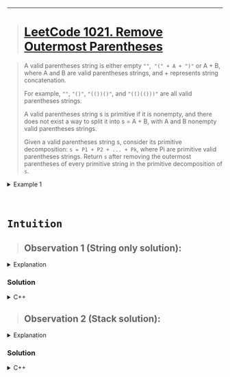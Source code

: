 
---
> # [**LeetCode 1021. Remove Outermost Parentheses**](https://leetcode.com/problems/remove-outermost-parentheses/)

> A valid parentheses string is either empty ```""```,``` "(" + A + ")"``` or A + B, where A and B are valid parentheses strings, and + represents string concatenation.
> 
> For example, ```""```, ```"()"```, ```"(())()"```, and ```"(()(()))"``` are all valid parentheses strings.
>
> A valid parentheses string s is primitive if it is nonempty, and there does not exist a way to split it into s = A + B, with A and B nonempty valid parentheses strings.
>
> Given a valid parentheses string s, consider its primitive decomposition: ```s = P1 + P2 + ... + Pk```, where Pi are primitive valid parentheses strings.
Return ```s``` after removing the outermost parentheses of every primitive string in the primitive decomposition of ```s```.

<details>
<summary>Example 1</summary>

```cpp
Input: s = "(()())(())"
Output: "()()()"
Explanation: 
The input string is "(()())(())", with primitive decomposition "(()())" + "(())".
After removing outer parentheses of each part, this is "()()" + "()" = "()()()".
```

</details>

&nbsp;

# **`Intuition`**

> ## Observation 1 (String only solution):

<details>
<summary>Explanation</summary>

1. Keep in mind that, the given parentheses string is already a valid parentheses string.
2. The only thing we have to do is keeping track or maintain a calculation of open and closing bracket and not include them in the result string.

</details>


### Solution

<details>
<summary>C++</summary>

```cpp
// Time Complexity:
// Space Complexity: 
class Solution
{
public:
    string removeOuterParentheses(string s)
    {
        int cnt = 0;
        string result = "";

        for (auto i : s)
        {
            if (i == '(')
            {
                if (cnt > 0)
                    result += i;
                ++cnt;
            }
            else
            {
                if (cnt > 1)
                    result += i;
                --cnt;
            }
        }

        return result;
    }
};
```
</details>


> ## Observation 2 (Stack solution):

<details>
<summary>Explanation</summary>

1. When the stack is empty this indicates that any upcoming parenthesis is the outermost parenthesis. If the stack is not empty, it means the current '(' is not the outermost one, so we add it to the result string.
2. For ")" the stack size 1 indicates stack only contains outermost "(" which should not added to the result string. So, delete element from the stack and add to result when the stack has size more than 1. 

</details>


### Solution

<details>
<summary>C++</summary>

```cpp
class Solution {
public:
    string removeOuterParentheses(string s) {
        string res = "";
        stack<char> st;

        for (char ch : s) {
            if (ch == '(') {
                if (!st.empty())
                    res += '(';
                st.push('(');
            } else {
                if (st.size() > 1)
                    res += ')';
                st.pop();
            }
        }

        return res;
    }
};
```
</details>


